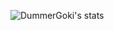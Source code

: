 ![DummerGoki's stats](https://github-readme-stats.vercel.app/api?username=DummerGoki&show_icons=False&theme=synthwave)
